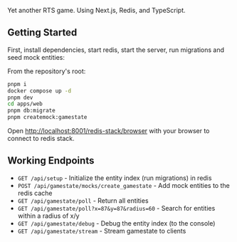 Yet another RTS game. Using Next.js, Redis, and TypeScript.

## Getting Started

First, install dependencies, start redis, start the server, run migrations and seed mock entities:

 From the repository's root:
```bash
pnpm i
docker compose up -d
pnpm dev
cd apps/web
pnpm db:migrate
pnpm createmock:gamestate
```

Open [http://localhost:8001/redis-stack/browser](http://localhost:8001/redis-stack/browser) with your browser to connect to redis stack.

## Working Endpoints

- `GET /api/setup` - Initialize the entity index (run migrations) in redis
- `POST /api/gamestate/mocks/create_gamestate` - Add mock entities to the redis cache
- `GET /api/gamestate/poll` - Return all entities
- `GET /api/gamestate/poll?x=87&y=87&radius=60` - Search for entities within a radius of x/y
- `GET /api/gamestate/debug` - Debug the entity index  (to the console)
- `GET /api/gamestate/stream` - Stream gamestate to clients

